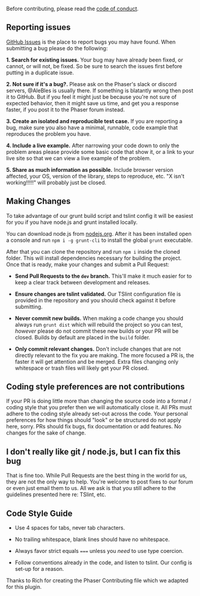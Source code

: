 Before contributing, please read the [code of conduct](CODE_OF_CONDUCT.md).

## Reporting issues

[GitHub Issues][0] is the place to report bugs you may have found. When submitting a bug please do the following:

**1. Search for existing issues.** Your bug may have already been fixed, or cannot, or will not, be fixed. So be sure to search the issues first before putting in a duplicate issue.

**2. Not sure if it's a bug?.** Please ask on the Phaser's slack or discord servers, @AleBles is usually there. If something is blatantly wrong then post it to GitHub. But if you feel it might just be because you're not sure of expected behavior, then it might save us time, and get you a response faster, if you post it to the Phaser forum instead.

**3. Create an isolated and reproducible test case.** If you are reporting a bug, make sure you also have a minimal, runnable, code example that reproduces the problem you have.

**4. Include a live example.** After narrowing your code down to only the problem areas please provide some basic code that show it, or a link to your live site so that we can view a live example of the problem.

**5. Share as much information as possible.** Include browser version affected, your OS, version of the library, steps to reproduce, etc. "X isn't working!!!!!" will probably just be closed.

## Making Changes

To take advantage of our grunt build script and tslint config it will be easiest for you if you have node.js and grunt installed locally.

You can download node.js from [nodejs.org][3]. After it has been installed open a console and run `npm i -g grunt-cli` to install the global `grunt` executable.

After that you can clone the repository and run `npm i` inside the cloned folder. This will install dependencies necessary for building the project. Once that is ready, make your changes and submit a Pull Request:

- **Send Pull Requests to the `dev` branch.** This'll make it much easier for to keep a clear track between development and releases.

- **Ensure changes are tslint validated.** Our TSlint configuration file is provided in the repository and you should check against it before submitting.

- **Never commit new builds.** When making a code change you should always run `grunt dist` which will rebuild the project so you can test, *however* please do not commit these new builds or your PR will be closed. Builds by default are placed in the `build` folder.

- **Only commit relevant changes.** Don't include changes that are not directly relevant to the fix you are making. The more focused a PR is, the faster it will get attention and be merged. Extra files changing only whitespace or trash files will likely get your PR closed.


## Coding style preferences are not contributions

If your PR is doing little more than changing the source code into a format / coding style that you prefer then we will automatically close it. All PRs must adhere to the coding style already set-out across the code. Your personal preferences for how things should "look" or be structured do not apply here, sorry. PRs should fix bugs, fix documentation or add features. No changes for the sake of change.


## I don't really like git / node.js, but I can fix this bug

That is fine too. While Pull Requests are the best thing in the world for us, they are not the only way to help. You're welcome to post fixes to our forum or even just email them to us. All we ask is that you still adhere to the guidelines presented here re: TSlint, etc.


## Code Style Guide

- Use 4 spaces for tabs, never tab characters.

- No trailing whitespace, blank lines should have no whitespace.

- Always favor strict equals `===` unless you *need* to use type coercion.

- Follow conventions already in the code, and listen to tslint. Our config is set-up for a reason.

Thanks to Rich for creating the Phaser Contributing file which we adapted for this plugin.

[0]: https://github.com/azerion/phaser-ads/issues
[3]: http://nodejs.org
